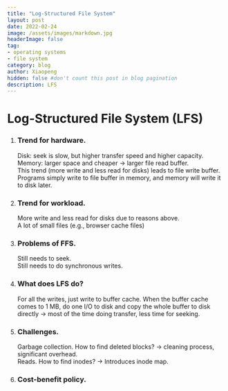 ```yaml
---
title: "Log-Structured File System"
layout: post
date: 2022-02-24
image: /assets/images/markdown.jpg
headerImage: false
tag:
- operating systems
- file system
category: blog
author: Xiaopeng
hidden: false #don't count this post in blog pagination
description: LFS
---
```


# Log-Structured File System (LFS)

1. ### Trend for hardware.  
   Disk: seek is slow, but higher transfer speed and higher capacity.  
   Memory: larger space and cheaper -> larger file read buffer.  
   This trend (more write and less read for disks) leads to file write buffer. Programs simply write to file buffer in memory, and memory will write it to disk later.  
2. ### Trend for workload.  
   More write and less read for disks due to reasons above.  
   A lot of small files (e.g., browser cache files)  
3. ### Problems of FFS.  
   Still needs to seek.  
   Still needs to do synchronous writes.  
4. ### What does LFS do?  
   For all the writes, just write to buffer cache. When the buffer cache comes to 1 MB, do one I/O to disk and copy the whole buffer to disk directly -> most of the time doing transfer, less time for seeking.  
5. ### Challenges.  
   Garbage collection. How to find deleted blocks? -> cleaning process, significant overhead.  
   Reads. How to find inodes? -> Introduces inode map.  
6. ### Cost-benefit policy.   

